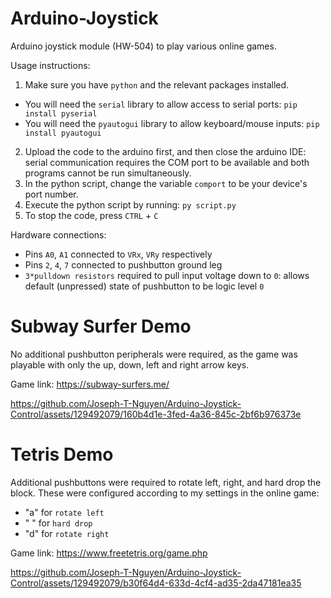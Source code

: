 # Arduino-Joystick
Arduino joystick module (HW-504) to play various online games. 

Usage instructions:
1. Make sure you have `python` and the relevant packages installed.
* You will need the `serial` library to allow access to serial ports: `pip install pyserial`
* You will need the `pyautogui` library to allow keyboard/mouse inputs: `pip install pyautogui`
2. Upload the code to the arduino first, and then close the arduino IDE: serial communication requires the COM port to be available and both programs cannot be run simultaneously.
3. In the python script, change the variable `comport` to be your device's port number. 
4. Execute the python script by running: `py script.py` 
5. To stop the code, press `CTRL` + `C`

Hardware connections:
* Pins `A0`, `A1` connected to `VRx`, `VRy` respectively
* Pins `2`, `4`, `7` connected to pushbutton ground leg
* `3*pulldown resistors` required to pull input voltage down to `0`: allows default (unpressed) state of pushbutton to be logic level `0`

# Subway Surfer Demo
No additional pushbutton peripherals were required, as the game was playable with only the up, down, left and right arrow keys. 

Game link: https://subway-surfers.me/

https://github.com/Joseph-T-Nguyen/Arduino-Joystick-Control/assets/129492079/160b4d1e-3fed-4a36-845c-2bf6b976373e

# Tetris Demo
Additional pushbuttons were required to rotate left, right, and hard drop the block. These were configured according to my settings in the online game:
* "a" for `rotate left`
* " " for `hard drop`
* "d" for `rotate right`

Game link: https://www.freetetris.org/game.php

https://github.com/Joseph-T-Nguyen/Arduino-Joystick-Control/assets/129492079/b30f64d4-633d-4cf4-ad35-2da47181ea35


